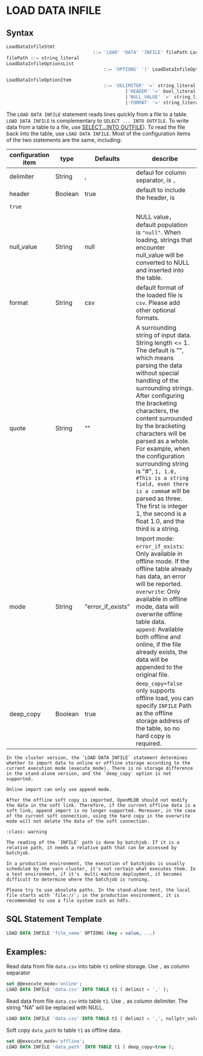 # LOAD DATA INFILE

## Syntax

```sql
LoadDataInfileStmt
								::= 'LOAD' 'DATA' 'INFILE' filePath LoadDataInfileOptionsList
filePath ::= string_literal
LoadDataInfileOptionsList
									::= 'OPTIONS' '(' LoadDataInfileOptionItem (',' LoadDataInfileOptionItem)* ')'

LoadDataInfileOptionItem
									::= 'DELIMITER' '=' string_literal
											|'HEADER' '=' bool_literal
											|'NULL_VALUE' '=' string_literal
											|'FORMAT' '=' string_literal						
```

The `LOAD DATA INFILE` statement reads lines quickly from a file to a table. `LOAD DATA INFILE` is complementary to `SELECT ... INTO OUTFILE`. To write data from a table to a file, use [SELECT...INTO OUTFILE](../dql/SELECT_INTO_STATEMENT.md)). To read the file back into the table, use `LOAD DATA INFILE`. Most of the configuration items of the two statements are the same, including:


| configuration item     | type    | Defaults | describe                                                         |
| ---------- | ------- | ------ | ------------------------------------------------------------ |
| delimiter  | String  | ,      | defaul for column separator, is `,`                                          |
| header     | Boolean | true   | default to include the header, is
`true`                                   |
| null_value | String  | null   | NULL value，default population is `"null"`. When loading, strings that encounter null_value will be converted to NULL and inserted into the table. |
| format     | String  | csv    | default format of the loaded file is `csv`. Please add other optional formats.      |
| quote      | String  | ""     | A surrounding string of input data. String length <= 1. The default is "", which means parsing the data without special handling of the surrounding strings. After configuring the bracketing characters, the content surrounded by the bracketing characters will be parsed as a whole. For example, when the configuration surrounding string is "#", `1, 1.0, #This is a string field, even there is a comma#` will be parsed as three. The first is integer 1, the second is a float 1.0, and the third is a string. |
| mode | String | "error_if_exists" | Import mode:<br />`error_if_exists`: Only available in offline mode. If the offline table already has data, an error will be reported. <br />`overwrite`: Only available in offline mode, data will overwrite offline table data. <br />`append`: Available both offline and online, if the file already exists, the data will be appended to the original file. |
| deep_copy | Boolean | true | `deep_copy=false` only supports offline load, you can specify `INFILE` Path as the offline storage address of the table, so no hard copy is required.
```{note}
In the cluster version, the `LOAD DATA INFILE` statement determines whether to import data to online or offline storage according to the current execution mode (execute_mode). There is no storage difference in the stand-alone version, and the `deep_copy` option is not supported.

Online import can only use append mode.

After the offline soft copy is imported, OpenMLDB should not modify the data in the soft link. Therefore, if the current offline data is a soft link, append import is no longer supported. Moreover, in the case of the current soft connection, using the hard copy in the overwrite mode will not delete the data of the soft connection.

```

```{warning} INFILE Path
:class: warning

The reading of the `INFILE` path is done by batchjob. If it is a relative path, it needs a relative path that can be accessed by batchjob.

In a production environment, the execution of batchjobs is usually scheduled by the yarn cluster, it's not certain what executes them. In a test environment, if it's  multi-machine deployment, it becomes difficult to determine where the batchjob is running.

Please try to use absolute paths. In the stand-alone test, the local file starts with `file://`; in the production environment, it is recommended to use a file system such as hdfs.

```
## SQL Statement Template

```sql
LOAD DATA INFILE 'file_name' OPTIONS (key = value, ...)
```

## Examples:

Read data from file `data.csv` into table `t1` online storage. Use `,` as column separator

```sql
set @@execute_mode='online';
LOAD DATA INFILE 'data.csv' INTO TABLE t1 ( delimit = ',' );
```

Read data from file `data.csv` into table `t1`. Use `,` as column delimiter. The string "NA" will be replaced with NULL.

```sql
LOAD DATA INFILE 'data.csv' INTO TABLE t1 ( delimit = ',', nullptr_value='NA');
```

Soft copy `data_path` to table `t1` as offline data.
```sql
set @@execute_mode='offline';
LOAD DATA INFILE 'data_path' INTO TABLE t1 ( deep_copy=true );
```

